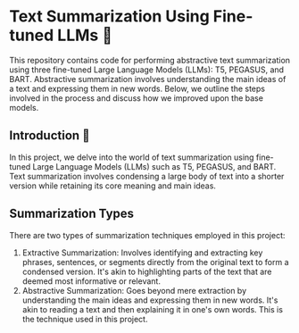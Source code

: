 # Text Summarization Using Fine-tuned LLMs 📝

This repository contains code for performing abstractive text summarization using three fine-tuned Large Language Models (LLMs): T5, PEGASUS, and BART. Abstractive summarization involves understanding the main ideas of a text and expressing them in new words. Below, we outline the steps involved in the process and discuss how we improved upon the base models.

## Introduction 🚀  
In this project, we delve into the world of text summarization using fine-tuned Large Language Models (LLMs) such as T5, PEGASUS, and BART. Text summarization involves condensing a large body of text into a shorter version while retaining its core meaning and main ideas.

## Summarization Types
There are two types of summarization techniques employed in this project:
1. Extractive Summarization: Involves identifying and extracting key phrases, sentences, or segments directly from the original text to form a condensed version. It's akin to highlighting parts of the text that are deemed most informative or relevant.
2. Abstractive Summarization: Goes beyond mere extraction by understanding the main ideas and expressing them in new words. It's akin to reading a text and then explaining it in one's own words. This is the technique used in this project.
